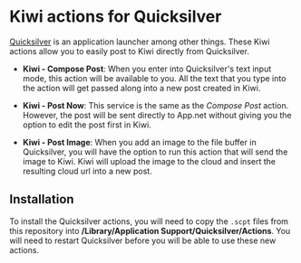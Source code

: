 # Kiwi actions for Quicksilver

[Quicksilver](http://qsapp.com) is an application launcher among other things. These Kiwi actions allow you to easily post to Kiwi directly from Quicksilver. 

* **Kiwi - Compose Post**: When you enter into Quicksilver's text input mode, this action will be available to you. All the text that you type into the action will get passed along into a new post created in Kiwi. 

* **Kiwi - Post Now**: This service is the same as the *Compose Post* action. However, the post will be sent directly to App.net without giving you the option to edit the post first in Kiwi. 

* **Kiwi - Post Image**: When you add an image to the file buffer in Quicksilver, you will have the option to run this action that will send the image to Kiwi. Kiwi will upload the image to the cloud and insert the resulting cloud url into a new post. 


## Installation

To install the Quicksilver actions, you will need to copy the `.scpt` files from this repository into **<Home>/Library/Application Support/Quicksilver/Actions**. You will need to restart Quicksilver before you will be able to use these new actions. 